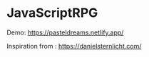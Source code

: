 # JavaScriptRPG

Demo: https://pasteldreams.netlify.app/

Inspiration from : https://danielsternlicht.com/


